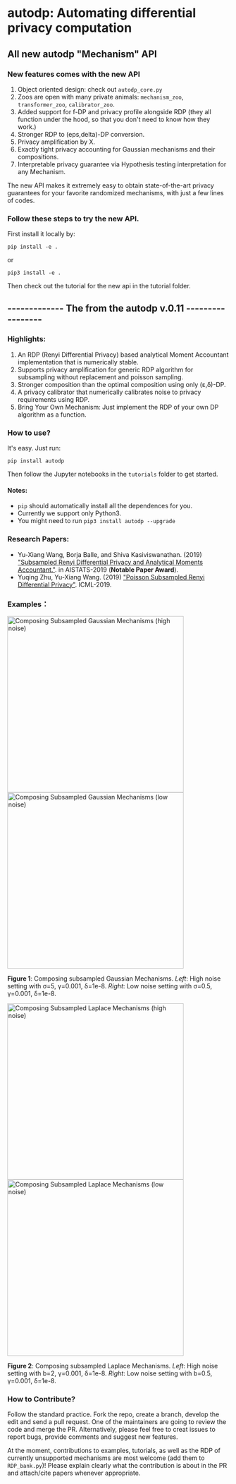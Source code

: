 # autodp: Automating differential privacy computation

## All new autodp "Mechanism" API

### New features comes with the new API

1. Object oriented design:  check out ```autodp_core.py```
2. Zoos are open with many private animals:  ```mechanism_zoo```,  ```transformer_zoo```, ```calibrator_zoo```. 
2. Added support for f-DP and privacy profile alongside RDP (they all function under the hood, so that you don't need to know how they work.)
3. Stronger RDP to (eps,delta)-DP conversion.
4. Privacy amplification by X.
5. Exactly tight privacy accounting for Gaussian mechanisms and their compositions.
6. Interpretable privacy guarantee via Hypothesis testing interpretation for any Mechanism.


The new API makes it extremely easy to obtain state-of-the-art privacy guarantees for your favorite randomized mechanisms, with just a few lines of codes.


###  Follow these steps to try the new API. 

First install it locally by:
```
pip install -e .
```
or

```
pip3 install -e .
```

Then check out the tutorial for the new api in the tutorial folder.



## ------------- The from the autodp v.0.11 -----------------


### Highlights:

1. An RDP (Renyi Differential Privacy) based analytical Moment Accountant implementation that is numerically stable.
2. Supports privacy amplification for generic RDP algorithm for subsampling without replacement and poisson sampling.
3. Stronger composition than the optimal composition using only (&epsilon;,&delta;)-DP.
4. A privacy calibrator that numerically calibrates noise to privacy requirements using RDP.
5. Bring Your Own Mechanism:  Just implement the RDP of your own DP algorithm as a function.

### How to use?

It's easy. Just run:
```
pip install autodp
```
Then follow the Jupyter notebooks in the `tutorials` folder to get started.

#### Notes:
* ```pip``` should automatically install all the dependences for you.
* Currently we support only Python3. 
* You might need to run ```pip3 install autodp --upgrade```

### Research Papers:

  * Yu-Xiang Wang, Borja Balle, and Shiva Kasiviswanathan. (2019) ["Subsampled Renyi Differential Privacy and Analytical Moments Accountant."](https://arxiv.org/abs/1808.00087). in AISTATS-2019  (**Notable Paper Award**).
  * Yuqing Zhu, Yu-Xiang Wang. (2019) ["Poisson Subsampled Renyi Differential Privacy"](http://proceedings.mlr.press/v97/zhu19c.html). ICML-2019.

### Examples：


<img src="https://github.com/yuxiangw/autodp/blob/master/figures/gaussian_compose_mean.png" alt="Composing Subsampled Gaussian Mechanisms (high noise)" width="400x"/><img src="https://github.com/yuxiangw/autodp/blob/master/figures/LN_gaussian_compose_mean.png" alt="Composing Subsampled Gaussian Mechanisms (low noise)" width="400x"/>

**Figure 1**: Composing subsampled Gaussian Mechanisms. *Left*: High noise setting with &sigma;=5, &gamma;=0.001, &delta;=1e-8.  *Right*: Low noise setting with &sigma;=0.5, &gamma;=0.001, &delta;=1e-8.


<img src="https://github.com/yuxiangw/autodp/blob/master/figures/laplace_compose_mean.png" alt="Composing Subsampled Laplace Mechanisms (high noise)" width="400x"/><img src="https://github.com/yuxiangw/autodp/blob/master/figures/LN_laplace_compose_mean.png" alt="Composing Subsampled Laplace Mechanisms (low noise)" width="400x"/>

**Figure 2**: Composing subsampled Laplace Mechanisms. *Left*: High noise setting with b=2, &gamma;=0.001, &delta;=1e-8.  *Right*: Low noise setting with b=0.5, &gamma;=0.001, &delta;=1e-8.


### How to Contribute?

Follow the standard practice. Fork the repo, create a branch, develop the edit and send a pull request. One of the maintainers are going to review the code and merge the PR. Alternatively, please feel free to creat issues to report bugs, provide comments and suggest new features. 

At the moment, contributions to examples, tutorials, as well as the RDP of currently unsupported mechanisms are most welcome (add them to ```RDP_bank.py```)! Please explain clearly what the contribution is about in the PR and attach/cite papers whenever appropriate.





